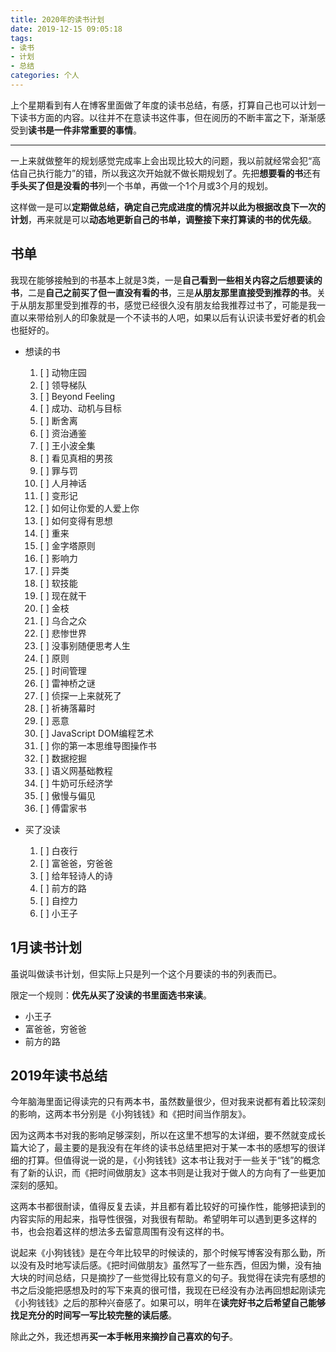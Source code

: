 ```yaml
---
title: 2020年的读书计划
date: 2019-12-15 09:05:18
tags:
- 读书
- 计划
- 总结
categories: 个人
---
```


上个星期看到有人在博客里面做了年度的读书总结，有感，打算自己也可以计划一下读书方面的内容。以往并不在意读书这件事，但在阅历的不断丰富之下，渐渐感受到**读书是一件非常重要的事情**。

<!-- more -->

---

一上来就做整年的规划感觉完成率上会出现比较大的问题，我以前就经常会犯“高估自己执行能力”的错，所以我这次开始就不做长期规划了。先把**想要看的书**还有**手头买了但是没看的书**列一个书单，再做一个1个月或3个月的规划。

这样做一是可以**定期做总结，确定自己完成进度的情况并以此为根据改良下一次的计划**，再来就是可以**动态地更新自己的书单，调整接下来打算读的书的优先级**。

## 书单

我现在能够接触到的书基本上就是3类，一是**自己看到一些相关内容之后想要读的书**，二是**自己之前买了但一直没有看的书**，三是**从朋友那里直接受到推荐的书**。关于从朋友那里受到推荐的书，感觉已经很久没有朋友给我推荐过书了，可能是我一直以来带给别人的印象就是一个不读书的人吧，如果以后有认识读书爱好者的机会也挺好的。

* 想读的书

  1. [ ] 动物庄园
  2. [ ] 领导梯队
  3. [ ] Beyond Feeling
  4. [ ] 成功、动机与目标
  5. [ ] 断舍离
  6. [ ] 资治通鉴
  7. [ ] 王小波全集
  8. [ ] 看见真相的男孩
  9. [ ] 罪与罚
  10. [ ] 人月神话
  11. [ ] 变形记
  12. [ ] 如何让你爱的人爱上你
  13. [ ] 如何变得有思想
  14. [ ] 重来
  15. [ ] 金字塔原则
  16. [ ] 影响力
  17. [ ] 异类
  18. [ ] 软技能
  19. [ ] 现在就干
  20. [ ] 金枝
  21. [ ] 乌合之众
  22. [ ] 悲惨世界
  23. [ ] 没事别随便思考人生
  24. [ ] 原则
  25. [ ] 时间管理
  26. [ ] 雷神桥之谜
  27. [ ] 侦探一上来就死了
  28. [ ] 祈祷落幕时
  29. [ ] 恶意
  30. [ ] JavaScript DOM编程艺术
  31. [ ] 你的第一本思维导图操作书
  32. [ ] 数据挖掘
  33. [ ] 语义网基础教程
  34. [ ] 牛奶可乐经济学
  35. [ ] 傲慢与偏见
  36. [ ] 傅雷家书

* 买了没读

  1. [ ] 白夜行
  2. [ ] 富爸爸，穷爸爸
  3. [ ] 给年轻诗人的诗
  4. [ ] 前方的路
  5. [ ] 自控力
  6. [ ] 小王子

## 1月读书计划

虽说叫做读书计划，但实际上只是列一个这个月要读的书的列表而已。

限定一个规则：**优先从买了没读的书里面选书来读**。

* 小王子
* 富爸爸，穷爸爸
* 前方的路

## 2019年读书总结

今年脑海里面记得读完的只有两本书，虽然数量很少，但对我来说都有着比较深刻的影响，这两本书分别是《小狗钱钱》和《把时间当作朋友》。

因为这两本书对我的影响足够深刻，所以在这里不想写的太详细，要不然就变成长篇大论了，最主要的是我没有在年终的读书总结里把对于某一本书的感想写的很详细的打算。但值得说一说的是，《小狗钱钱》这本书让我对于一些关于“钱”的概念有了新的认识，而《把时间做朋友》这本书则是让我对于做人的方向有了一些更加深刻的感知。

这两本书都很耐读，值得反复去读，并且都有着比较好的可操作性，能够把读到的内容实际的用起来，指导性很强，对我很有帮助。希望明年可以遇到更多这样的书，也会抱着这样的想法多去留意周围有没有这样的书。

说起来《小狗钱钱》是在今年比较早的时候读的，那个时候写博客没有那么勤，所以没有及时地写读后感。《把时间做朋友》虽然写了一些东西，但因为懒，没有抽大块的时间总结，只是摘抄了一些觉得比较有意义的句子。我觉得在读完有感想的书之后没能把感想及时的写下来真的很可惜，我现在已经没有办法再回想起刚读完《小狗钱钱》之后的那种兴奋感了。如果可以，明年在**读完好书之后希望自己能够找足充分的时间写一写比较完整的读后感**。

除此之外，我还想再**买一本手帐用来摘抄自己喜欢的句子**。